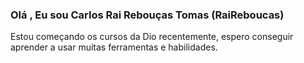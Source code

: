 ### Olá , Eu sou Carlos Rai Rebouças Tomas (RaiReboucas)

Estou começando os cursos da Dio recentemente, espero conseguir aprender a usar muitas ferramentas e habilidades.

